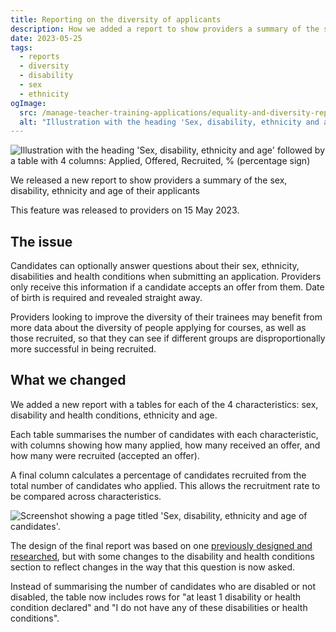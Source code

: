 ```yaml
---
title: Reporting on the diversity of applicants
description: How we added a report to show providers a summary of the sex, disability, ethnicity and age of their applicants
date: 2023-05-25
tags:
  - reports
  - diversity
  - disability
  - sex
  - ethnicity
ogImage:
  src: /manage-teacher-training-applications/equality-and-diversity-report/sex-disability-ethnicity-age.png
  alt: "Illustration with the heading 'Sex, disability, ethnicity and age' followed by a table with 4 columns: Applied, Offered, Recruited, % (percentage sign)"
---
```


![Illustration with the heading 'Sex, disability, ethnicity and age' followed by a table with 4 columns: Applied, Offered, Recruited, % (percentage sign)](sex-disability-ethnicity-age.png)

We released a new report to show providers a summary of the sex, disability, ethnicity and age of their applicants

This feature was released to providers on 15 May 2023.

## The issue

Candidates can optionally answer questions about their sex, ethnicity, disabilities and health conditions when submitting an application. Providers only receive this information if a candidate accepts an offer from them. Date of birth is required and revealed straight away.

Providers looking to improve the diversity of their trainees may benefit from more data about the diversity of people applying for courses, as well as those recruited, so that they can see if different groups are disproportionally more successful in being recruited.

## What we changed

We added a new report with a tables for each of the 4 characteristics: sex, disability and health conditions, ethnicity and age.

Each table summarises the number of candidates with each characteristic, with columns showing how many applied, how many received an offer, and how many were recruited (accepted an offer).

A final column calculates a percentage of candidates recruited from the total number of candidates who applied. This allows the recruitment rate to be compared across characteristics.

![Screenshot showing a page titled 'Sex, disability, ethnicity and age of candidates'.](diversity-report.png)

The design of the final report was based on one [previously designed and researched](/manage-teacher-training-applications/simplifying-how-we-help-users-spot-bias-in-their-recruitment-processes/), but with some changes to the disability and health conditions section to reflect changes in the way that this question is now asked.

Instead of summarising the number of candidates who are disabled or not disabled, the table now includes rows for "at least 1 disability or health condition declared" and "I do not have any of these disabilities or health conditions".

